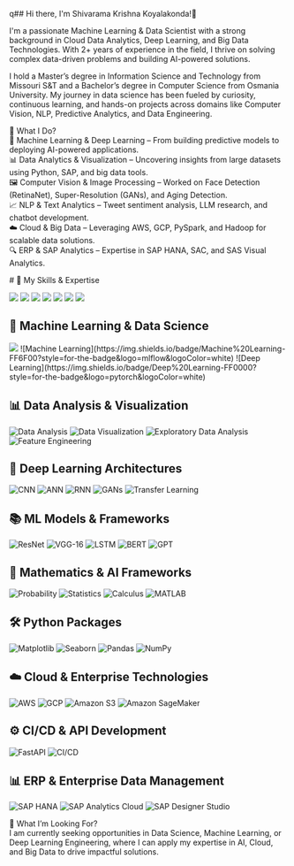 q## Hi there, I'm Shivarama Krishna Koyalakonda!👋

I'm a passionate Machine Learning & Data Scientist with a strong background in Cloud Data Analytics, Deep Learning, and Big Data Technologies. With 2+ years of experience in the field, I thrive on solving complex data-driven problems and building AI-powered solutions.

I hold a Master’s degree in Information Science and Technology from Missouri S&T and a Bachelor’s degree in Computer Science from Osmania University. My journey in data science has been fueled by curiosity, continuous learning, and hands-on projects across domains like Computer Vision, NLP, Predictive Analytics, and Data Engineering.

🔬 What I Do?<br>
🧠 Machine Learning & Deep Learning – From building predictive models to deploying AI-powered applications.<br>
📊 Data Analytics & Visualization – Uncovering insights from large datasets using Python, SAP, and big data tools.<br>
🖼️ Computer Vision & Image Processing – Worked on Face Detection (RetinaNet), Super-Resolution (GANs), and Aging Detection.<br>
📈 NLP & Text Analytics – Tweet sentiment analysis, LLM research, and chatbot development.<br>
☁️ Cloud & Big Data – Leveraging AWS, GCP, PySpark, and Hadoop for scalable data solutions.<br>
🔍 ERP & SAP Analytics – Expertise in SAP HANA, SAC, and SAS Visual Analytics.<br>

<p align="Left">
# 🚀 My Skills & Expertise

<p  align="left>
## 🔹 Programming Languages
<img src="https://img.shields.io/badge/Python-3776AB?style=for-the-badge&logo=python&logoColor=white&stye=for-the-badge"/>
<img src="https://img.shields.io/badge/R-276DC3?style=for-the-badge&logo=r&logoColor=white&style=for-the-badge"/>
<img src="https://img.shields.io/badge/SQL-4479A1?style=for-the-badge&logo=sqlite&logoColor=white&style=for-the-badge"/>
<img src="https://img.shields.io/badge/C-00599C?style=for-the-badge&logo=c&logoColor=white&style=for-the-badge"/>
<img src="https://img.shields.io/badge/C++-00599C?style=for-the-badge&logo=c%2B%2B&logoColor=white&style=for-the-badge"/>
<img src="https://img.shields.io/badge/C%23-239120?style=for-the-badge&logo=c-sharp&logoColor=white&style=for-the-badge"/>
<img src="https://img.shields.io/badge/Java-007396?style=for-the-badge&logo=java&logoColor=white&style=for-the-badge"/>
<img src="https://img.shields.io/badge/JavaScript-F7DF1E?style=for-the-badge&logo=javascript&logoColor=black&style=for-the-badge"/>
</p>

## 🤖 Machine Learning & Data Science
<img src="https://img.shields.io/badge/Data%20Science-5A5A5A?style=for-the-badge&logo=dataiku&logoColor=white&style=for-the-image"/>
![Machine Learning](https://img.shields.io/badge/Machine%20Learning-FF6F00?style=for-the-badge&logo=mlflow&logoColor=white)
![Deep Learning](https://img.shields.io/badge/Deep%20Learning-FF0000?style=for-the-badge&logo=pytorch&logoColor=white)

## 📊 Data Analysis & Visualization
![Data Analysis](https://img.shields.io/badge/Data%20Analysis-1E88E5?style=for-the-badge&logo=databricks&logoColor=white)
![Data Visualization](https://img.shields.io/badge/Data%20Visualization-FFC107?style=for-the-badge&logo=tableau&logoColor=white)
![Exploratory Data Analysis](https://img.shields.io/badge/EDA-673AB7?style=for-the-badge&logo=powerbi&logoColor=white)
![Feature Engineering](https://img.shields.io/badge/Feature%20Engineering-4CAF50?style=for-the-badge&logo=scipy&logoColor=white)

## 🧠 Deep Learning Architectures
![CNN](https://img.shields.io/badge/CNN-FF6F00?style=for-the-badge&logo=tensorflow&logoColor=white)
![ANN](https://img.shields.io/badge/ANN-FF9800?style=for-the-badge&logo=keras&logoColor=white)
![RNN](https://img.shields.io/badge/RNN-2196F3?style=for-the-badge&logo=pytorch&logoColor=white)
![GANs](https://img.shields.io/badge/GANs-673AB7?style=for-the-badge&logo=artstation&logoColor=white)
![Transfer Learning](https://img.shields.io/badge/Transfer%20Learning-009688?style=for-the-badge&logo=opencv&logoColor=white)

## 📚 ML Models & Frameworks
![ResNet](https://img.shields.io/badge/ResNet-FF0000?style=for-the-badge&logo=tensorflow&logoColor=white)
![VGG-16](https://img.shields.io/badge/VGG--16-FF9800?style=for-the-badge&logo=keras&logoColor=white)
![LSTM](https://img.shields.io/badge/LSTM-4CAF50?style=for-the-badge&logo=pytorch&logoColor=white)
![BERT](https://img.shields.io/badge/BERT-2196F3?style=for-the-badge&logo=google&logoColor=white)
![GPT](https://img.shields.io/badge/GPT-673AB7?style=for-the-badge&logo=openai&logoColor=white)

## 🔢 Mathematics & AI Frameworks
![Probability](https://img.shields.io/badge/Probability-1976D2?style=for-the-badge&logo=scipy&logoColor=white)
![Statistics](https://img.shields.io/badge/Statistics-388E3C?style=for-the-badge&logo=python&logoColor=white)
![Calculus](https://img.shields.io/badge/Calculus-FF9800?style=for-the-badge&logo=latex&logoColor=white)
![MATLAB](https://img.shields.io/badge/MATLAB-EE2C2C?style=for-the-badge&logo=mathworks&logoColor=white)

## 🛠️ Python Packages
![Matplotlib](https://img.shields.io/badge/Matplotlib-11557C?style=for-the-badge&logo=python&logoColor=white)
![Seaborn](https://img.shields.io/badge/Seaborn-5E35B1?style=for-the-badge&logo=python&logoColor=white)
![Pandas](https://img.shields.io/badge/Pandas-FFC107?style=for-the-badge&logo=pandas&logoColor=black)
![NumPy](https://img.shields.io/badge/NumPy-00ACC1?style=for-the-badge&logo=numpy&logoColor=white)

## ☁️ Cloud & Enterprise Technologies
![AWS](https://img.shields.io/badge/AWS-FF9900?style=for-the-badge&logo=amazonaws&logoColor=white)
![GCP](https://img.shields.io/badge/GCP-4285F4?style=for-the-badge&logo=googlecloud&logoColor=white)
![Amazon S3](https://img.shields.io/badge/Amazon%20S3-FF6F00?style=for-the-badge&logo=amazonaws&logoColor=white)
![Amazon SageMaker](https://img.shields.io/badge/Amazon%20SageMaker-00ACC1?style=for-the-badge&logo=amazonaws&logoColor=white)

## ⚙️ CI/CD & API Development
![FastAPI](https://img.shields.io/badge/FastAPI-009688?style=for-the-badge&logo=fastapi&logoColor=white)
![CI/CD](https://img.shields.io/badge/CI/CD-1976D2?style=for-the-badge&logo=githubactions&logoColor=white)

## 📊 ERP & Enterprise Data Management
![SAP HANA](https://img.shields.io/badge/SAP%20HANA-003366?style=for-the-badge&logo=sap&logoColor=white)
![SAP Analytics Cloud](https://img.shields.io/badge/SAP%20Analytics%20Cloud-FFC107?style=for-the-badge&logo=sap&logoColor=black)
![SAP Designer Studio](https://img.shields.io/badge/SAP%20Designer%20Studio-8E24AA?style=for-the-badge&logo=sap&logoColor=white)

🎯 What I’m Looking For?<br>
I am currently seeking opportunities in Data Science, Machine Learning, or Deep Learning Engineering, where I can apply my expertise in AI, Cloud, and Big Data to drive impactful solutions.
